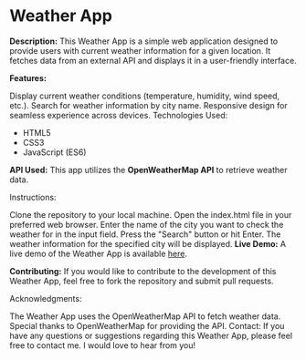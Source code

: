 <h1>Weather App</h1>

**Description:**
This Weather App is a simple web application designed to provide users with current weather information for a given location. It fetches data from an external API and displays it in a user-friendly interface.

**Features:**

Display current weather conditions (temperature, humidity, wind speed, etc.).
Search for weather information by city name.
Responsive design for seamless experience across devices.
Technologies Used:

- HTML5
- CSS3
- JavaScript (ES6)

**API Used:**
This app utilizes the **OpenWeatherMap API** to retrieve weather data.

Instructions:

Clone the repository to your local machine.
Open the index.html file in your preferred web browser.
Enter the name of the city you want to check the weather for in the input field.
Press the "Search" button or hit Enter.
The weather information for the specified city will be displayed.
**Live Demo:**
A live demo of the Weather App is available [here](https://weatherhk.netlify.app).

**Contributing:**
If you would like to contribute to the development of this Weather App, feel free to fork the repository and submit pull requests.



Acknowledgments:

The Weather App uses the OpenWeatherMap API to fetch weather data.
Special thanks to OpenWeatherMap for providing the API.
Contact:
If you have any questions or suggestions regarding this Weather App, please feel free to contact me. I would love to hear from you!
